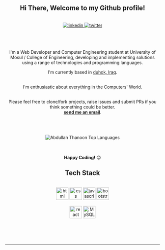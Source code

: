 
<div align="center">
<h2> Hi There, Welcome to my Github profile!</h2>
<br>
<a href="www.linkedin.com/in/abdullah-thanoon-71413a244" >
<img src=https://img.shields.io/badge/linkedin-%2300acee.svg?color=405DE6&style=for-the-badge&logo=linkedin&logoColor=white alt=linkedin style="margin-bottom: 5px;" />
</a>
<a href="[https://twitter.com/Abdullah_Thanon]" target="_blank">
<img src=https://img.shields.io/badge/twitter-%2300acee.svg?color=1DA1F2&style=for-the-badge&logo=twitter&logoColor=white alt=twitter style="margin-bottom: 5px;" />
</a>
<br />
<br />
<br />
<br />

I'm a Web Developer and Computer Engineering student at University of Mosul / College of Engineering, developing and implementing solutions using a range of technologies and programming languages.
<br />

  I'm currently based in <a href="https://goo.gl/maps/Kb3KtsSxuD8qdNZP8">duhok, Iraq</a>.

<br />
I'm enthusiastic about everything in the Computers' World.
<br />
<br />

Please feel free to clone/fork projects, raise issues and submit PRs if you think something could be better.<br />
<a href="mailto:abdullah.t.younis@gmail.com"><b>send me an email</b></a>.
<br />
<br />

<br />
<br />
<img src="https://github-readme-stats.vercel.app/api/top-langs/?username=AbdullahTh7&layout=compact&theme=dark&bg_color=0A0A0A" alt="Abdullah Thanoon Top Languages"/>
<br />
<br />
<br />

**Happy Coding!** 😊

</div>

<div align="center">

## Tech Stack

<br />
<a margin="10" href="https://developer.mozilla.org/en-US/docs/Web/HTML" target="_blank"><img margin="10px" height="40" src="https://github.com/abdoachhoubi/abdoachhoubi/blob/main/svgs/html.svg" alt="html"></a>
<a margin="10" href="https://developer.mozilla.org/en-US/docs/Web/CSS" target="_blank"><img margin="10px" height="40" src="https://github.com/abdoachhoubi/abdoachhoubi/blob/main/svgs/css.svg" alt="css"></a>
<a margin="10" href="https://developer.mozilla.org/en-US/docs/Web/JavaScript" target="_blank"><img margin="10px" height="40" src="https://github.com/abdoachhoubi/abdoachhoubi/blob/main/svgs/javascript.svg" alt="javascript"></a>
<a margin="10" href="https://getbootstrap.com" target="_blank"><img margin="10px" height="40" src="https://github.com/abdoachhoubi/abdoachhoubi/blob/main/svgs/bootstrap.svg" alt="bootstrap"></a>

<br />
<br />
<a margin="10" href="https://reactjs.org" target="_blank"><img margin="10px" height="40" src="https://github.com/abdoachhoubi/abdoachhoubi/blob/main/svgs/react.svg" alt="react"></a>
<a margin="10" href="https://www.mysql.com" target="_blank"><img margin="10px" height="40" src="https://www.vectorlogo.zone/logos/mysql/mysql-official.svg" alt="MySQL"></a>
<br />
<br />

</div>
<br />
<br />

<div align="center">
<br />

---
